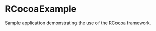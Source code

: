 # RCocoaExample
Sample application demonstrating the use of the [RCocoa](https://github.com/StatTag/RCocoa) framework.
